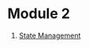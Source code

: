 # Module 2

1. [State Management](https://github.com/saiankit/Flutter-Summer-Group-2021/blob/master/Module%203/StateManagement.md)
